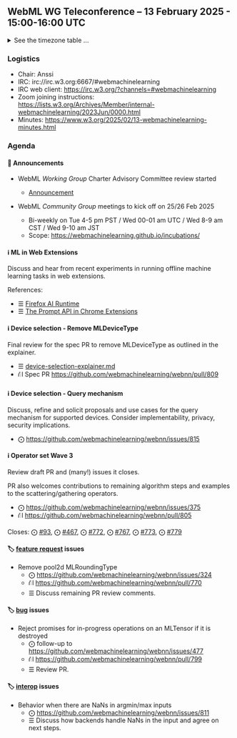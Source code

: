 ## WebML WG Teleconference – 13 February 2025 - 15:00-16:00 UTC

<details><summary>See the timezone table ...</summary>
<table>
<tr><td> San Francisco <td> Thu, 13 February 2025 <td> 07:00
<tr><td> Boston <td> Thu, 13 February 2025 <td> 10:00  
<tr><td> London <td> Thu, 13 February 2025 <td> 15:00  
<tr><td> Berlin <td> Thu, 13 February 2025 <td> 16:00 
<tr><td> Helsinki <td> Thu, 13 February 2025 <td> 17:00 
<tr><td> Shanghai <td> Thu, 13 February 2025 <td> 23:00
<tr><td> Tokyo <td> Fri, 14 February 2025 <td> 00:00
<tr><td> UTC <td> Thu, 13 February 2025 <td> 15:00 UTC
</table>

Other locations: https://www.timeanddate.com/worldclock/fixedtime.html?iso=20250213T15
</details>

### Logistics

* Chair: Anssi
* IRC: irc://irc.w3.org:6667/#webmachinelearning
* IRC web client: https://irc.w3.org/?channels=#webmachinelearning
* Zoom joining instructions: https://lists.w3.org/Archives/Member/internal-webmachinelearning/2023Jun/0000.html
* Minutes: https://www.w3.org/2025/02/13-webmachinelearning-minutes.html

### Agenda

#### 📢 Announcements

- WebML _Working Group_ Charter Advisory Committee review started
   - [Announcement](https://lists.w3.org/Archives/Public/public-webmachinelearning-wg/2025Feb/0000.html)

- WebML _Community Group_ meetings to kick off on 25/26 Feb 2025
    - Bi-weekly on Tue 4-5 pm PST / Wed 00-01 am UTC / Wed 8-9 am CST / Wed 9-10 am JST
    - Scope: https://webmachinelearning.github.io/incubations/

#### ℹ️ ML in Web Extensions

Discuss and hear from recent experiments in running offline machine learning tasks in web extensions.

References:
- ☰ [Firefox AI Runtime](https://blog.mozilla.org/en/products/firefox/firefox-ai/running-inference-in-web-extensions/)
- ☰ [The Prompt API in Chrome Extensions](https://developer.chrome.com/docs/extensions/ai/prompt-api)

#### ℹ️ Device selection - Remove MLDeviceType

Final review for the spec PR to remove MLDeviceType as outlined in the explainer.

- ☰ [device-selection-explainer.md](https://github.com/webmachinelearning/webnn/blob/main/device-selection-explainer.md)
- ⛙ Spec PR https://github.com/webmachinelearning/webnn/pull/809


#### ℹ️ Device selection - Query mechanism

Discuss, refine and solicit proposals and use cases for the query mechanism for supported devices. Consider implementability, privacy, security implications.

- ⨀ https://github.com/webmachinelearning/webnn/issues/815

#### ℹ️ Operator set Wave 3

Review draft PR and (many!) issues it closes.

PR also welcomes contributions to remaining algorithm steps and examples to the scattering/gathering operators.

- ⨀ https://github.com/webmachinelearning/webnn/issues/375
- ⛙ https://github.com/webmachinelearning/webnn/pull/805

Closes: ⨀ [#93](https://github.com/webmachinelearning/webnn/issues/93), ⨀ [#467](https://github.com/webmachinelearning/webnn/issues/467), ⨀ [#772](https://github.com/webmachinelearning/webnn/issues/772), ⨀ [#767](https://github.com/webmachinelearning/webnn/issues/767), ⨀ [#773](https://github.com/webmachinelearning/webnn/issues/773), ⨀ [#779](https://github.com/webmachinelearning/webnn/issues/779)

#### 🏷️ [feature request](https://github.com/webmachinelearning/webnn/labels/feature%20request) issues

- Remove pool2d MLRoundingType
  - ⨀ https://github.com/webmachinelearning/webnn/issues/324
  - ⛙ https://github.com/webmachinelearning/webnn/pull/770
  - ☰ Discuss remaining PR review comments.

#### 🏷️ [bug](https://github.com/webmachinelearning/webnn/labels/bug) issues

- Reject promises for in-progress operations on an MLTensor if it is destroyed
  - ⨀ follow-up to https://github.com/webmachinelearning/webnn/issues/477
  - ⛙ https://github.com/webmachinelearning/webnn/pull/799
  - ☰ Review PR.

#### 🏷️ [interop](https://github.com/webmachinelearning/webnn/labels/interop) issues

- Behavior when there are NaNs in argmin/max inputs
  - ⨀ https://github.com/webmachinelearning/webnn/issues/811
  - ☰ Discuss how backends handle NaNs in the input and agree on next steps.
